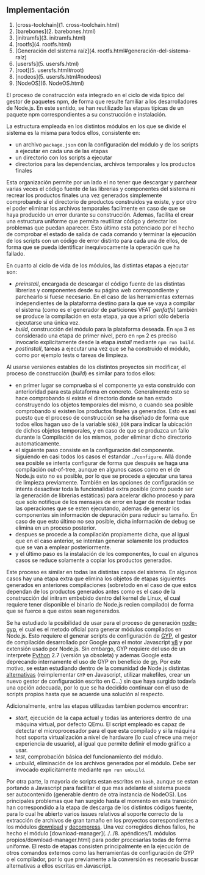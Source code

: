 ## Implementación

1. [cross-toolchain](1. cross-toolchain.html)
2. [barebones](2. barebones.html)
3. [initramfs](3. initramfs.html)
4. [rootfs](4. rootfs.html)
  1. [Generación del sistema raíz](4. rootfs.html#generación-del-sistema-raíz)
5. [usersfs](5. usersfs.html)
  1. [root](5. usersfs.html#root)
  2. [nodeos](5. usersfs.html#nodeos)
6. [NodeOS](6. NodeOS.html)

El proceso de construcción esta integrado en el ciclo de vida tipico del gestor
de paquetes npm, de forma que resulte familiar a los desarrolladores de Node.js.
En este sentido, se han reutilizado las etapas típicas de un paquete npm
correspondientes a su construcción e instalación.

La estructura empleada en los distintos módulos en los que se divide el sistema
es la misma para todos ellos, consistente en:

* un archivo `package.json` con la configuración del módulo y de los scripts a
  ejecutar en cada una de las etapas
* un directorio con los scripts a ejecutar
* directorios para las dependencias, archivos temporales y los productos finales

Esta organización permite por un lado el no tener que descargar y parchear
varias veces el código fuente de las librerias y componentes del sistema ni
recrear los productos finales una vez generados simplemente comprobando si el
directorio de productos construidos ya existe, y por otro el poder eliminar los
archivos temporales facilmente en caso de que se haya producido un error durante
su construcción. Ademas, facilita el crear una estructura uniforme que permita
reutilizar código y detectar los problemas que puedan aparecer. Esto último esta
potenciado por el hecho de comprobar el estado de salida de cada comando y
terminar la ejecución de los scripts con un código de error distinto para cada
una de ellos, de forma que se pueda identificar inequivocamente la operación que
ha fallado.

En cuanto al ciclo de vida de los módulos, las distintas etapas a ejecutar son:

* *preinstall*, encargada de descargar el código fuente de las distintas
  librerias y componentes desde su página web correspondiente y parchearlo si
  fuese necesario. En el caso de las herramientas externas independientes de la
  plataforma destino para la que se vaya a compilar el sistema (como es el
  generador de particiones VFAT *genfatfs*) también se produce la compilación en
  esta etapa, ya que a priori sólo deberia ejecutarse una única vez.
* *build*, construcción del módulo para la plataforma deseada. En `npm` 3 es
  considerado una etapa de primer nivel, pero en `npm` 2 es preciso invocarlo
  explicitamente desde la etapa *install* mediante `npm run build`.
* *postinstall*, tareas a ejecutar una vez que se ha construido el módulo, como
  por ejemplo tests o tareas de limpieza.

Al usarse versiones estables de los distintos proyectos sin modificar, el
proceso de construcción (*build*) es similar para todos ellos:

* en primer lugar se comprueba si el componente ya esta construido con
  anterioridad para esta plataforma en concreto. Generalmente esto se hace
  comprobando si existe el directorio donde se han estado construyendo los
  objetos temporales del mismo, o cuando sea posible comprobando si existen los
  productos finales ya generados. Esto es asi puesto que el proceso de
  construcción se ha diseñado de forma que todos ellos hagan uso de la variable
  `$OBJ_DIR` para indicar la ubicación de dichos objetos temporales, y en caso
  de que se produzca un fallo durante la Compilación de los mismos, poder
  eliminar dicho directorio automaticamente.
* el siguiente paso consiste en la configuración del componente. siguiendo en
  casi todos los casos el estandar `./configure`. Allá donde sea posible se
  intenta configurar de forma que después se haga una compilación out-of-tree,
  aunque en algunos casos como en el de Node.js esto no es posible, por lo que
  se procede a ejecutar una tarea de limpieza previamente. También en las
  opciones de configuración se intenta desactivar toda la funcionalidad extra
  posible (como puede ser la generación de librerias estáticas) para acelerar
  dicho proceso y para que solo notifique de los mensajes de error en lugar de
  mostrar todas las operaciones que se esten ejecutando, ademas de generar los
  componentes sin información de depuración para reducir su tamaño. En caso de
  que esto último no sea posible, dicha información de debug se elimina en un
  proceso posterior.
* despues se procede a la compilación propiamente dicha, que al igual que en el
  caso anterior, se intentan generar solamente los productos que se van a
  emplear posteriormente.
* y el último paso es la instalación de los componentes, lo cual en algunos
  casos se reduce solamente a copiar los productos generados.

Este proceso es similar en todas las distintas capas del sistema. En algunos
casos hay una etapa extra que elimina los objetos de etapas siguientes generados
en anteriores compilaciones (sobretodo en el caso de que estos dependan de los
productos generados antes como es el caso de la construcción del initram
embebido dentro del kernel de Linux, el cual requiere tener disponible el
binario de Node.js recien compilado) de forma que se fuerce a que estos sean
regenerados.

Se ha estudiado la posibilidad de usar para el proceso de generación
[node-gyp](https://github.com/nodejs/node-gyp), el cual es el metodo oficial
para generar módulos compilados en Node.js. Esto requiere el generar scripts de
configuración de [GYP](https://code.google.com/p/gyp), el gestor de compilación
desarrollado por Google para el motor Javascript
[v8](https://developers.google.com/v8) y por extensión usado por Node.js. Sin
embargo, GYP requiere del uso de un interprete [Python](https://www.python.org)
2.7 (versión ya obsoleta) y ademas Google esta deprecando internamente el uso de
GYP en beneficio de [gn](https://chromium.googlesource.com/chromium/src/tools/gn).
Por este motivo, se estan estudiando dentro de la comunidad de Node.js distintas
[alternativas](https://github.com/nodejs/node/issues/133) (reimplementar `GYP`
en Javascript, utilizar makefiles, crear un nuevo gestor de configuración
escrito en C...) sin que haya surgido todavía una opción adecuada, por lo que se
ha decidido continuar con el uso de scripts propios hasta que se acuerde una
solución al respecto.

Adicionalmente, entre las etapas utilizadas tambien podemos encontrar:

* *start*, ejecución de la capa actual y todas las anteriores dentro de una
  máquina virtual, por defecto QEmu. El script empleado es capaz de detectar el
  microprocesador para el que esta compilado y si la máquina host soporta
  virtualización a nivel de hardware (lo cual ofrece una mejor experiencia de
  usuario), al igual que permite definir el modo gráfico a usar.
* *test*, comprobación básica del funcionamiento del módulo.
* *unbuild*, eliminación de los archivos generados por el módulo. Debe ser
  invocado explicitamente mediante `npm run unbuild`.

Por otra parte, la mayoria de scripts estan escritos en `bash`, aunque se estan
portando a Javascript para facilitar el que mas adelante el sistema pueda ser
autocontenido (generable dentro de otra instancia de NodeOS). Los principales
problemas que han surgido hasta el momento en esta transición han correspondido
a la etapa de descarga de los distintos códigos fuente, para lo cual he abierto
varios issues relativos al soporte correcto de la extracción de archivos de gran
tamaño en los proyectos correspondientes a los módulos
[download](https://github.com/kevva/download/issues?q=author%3Apiranna) y
[decompress](https://github.com/kevva/decompress/issues?q=author%3Apiranna). Una
vez corregidos dichos fallos, he hecho el módulo
[download-manager](../../8. apéndices/1. módulos propios/download-manager.html)
para poder procesarlas todas de forma uniforme. El resto de etapas consisten
principalmente en la ejecución de otros comandos externos como las herramientas
de configuración de GYP o el compilador, por lo que previamente a la conversión
es necesario buscar alternativas a ellos escritas en Javascript.
